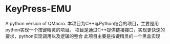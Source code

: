 # KeyPress-EMU
A python version of QMacro.
本项目为C++与Python结合的项目，主要是用python实现一个按键精灵的项目。
项目是通过C++提供链接接口，实现更快速的要求，python实现调用以及逻辑的整合
此项目主要是按键精灵的一个黑盒实现